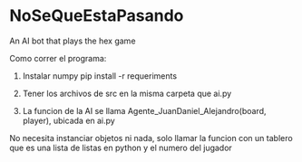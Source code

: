 # NoSeQueEstaPasando

An AI bot that plays the hex game

Como correr el programa:

1. Instalar numpy
pip install -r requeriments

2. Tener los archivos de src en la misma carpeta que ai.py

3. La funcion de la AI se llama Agente_JuanDaniel_Alejandro(board, player),
   ubicada en ai.py

No necesita instanciar objetos ni nada, solo llamar la funcion con un tablero
que es una lista de listas en python y el numero del jugador